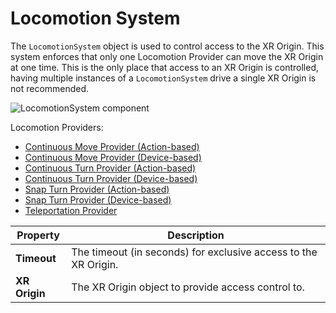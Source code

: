 # Locomotion System

The `LocomotionSystem` object is used to control access to the XR Origin. This system enforces that only one Locomotion Provider can move the XR Origin at one time. This is the only place that access to an XR Origin is controlled, having multiple instances of a `LocomotionSystem` drive a single XR Origin is not recommended.

![LocomotionSystem component](images/locomotion-system.png)

Locomotion Providers:
- [Continuous Move Provider (Action-based)](continuous-move-provider-action-based.md)
- [Continuous Move Provider (Device-based)](continuous-move-provider-device-based.md)
- [Continuous Turn Provider (Action-based)](continuous-turn-provider-action-based.md)
- [Continuous Turn Provider (Device-based)](continuous-turn-provider-device-based.md)
- [Snap Turn Provider (Action-based)](snap-turn-provider-action-based.md)
- [Snap Turn Provider (Device-based)](snap-turn-provider-device-based.md)
- [Teleportation Provider](teleportation-provider.md)

| **Property** | **Description** |
|---|---|
| **Timeout** | The timeout (in seconds) for exclusive access to the XR Origin. |
| **XR Origin** | The XR Origin object to provide access control to. |
